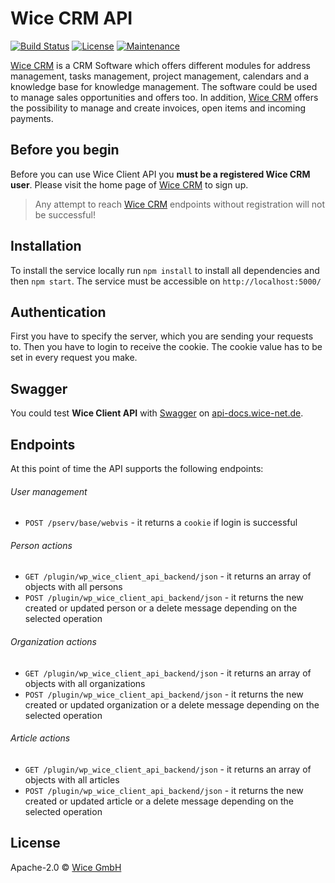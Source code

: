 # Wice CRM API

[![Build Status](https://travis-ci.com/shterion/wice-client-api.svg?token=H7APE9Z98wMSqKwH4sYc&branch=master)](https://travis-ci.com/shterion/wice-client-api) [![License](https://img.shields.io/badge/License-Apache%202.0-blue.svg)](https://opensource.org/licenses/Apache-2.0)
[![Maintenance](https://img.shields.io/badge/Maintained%3F-yes-green.svg)](https://GitHub.com/Naereen/StrapDown.js/graphs/commit-activity)

[Wice CRM](https://wice.de/) is a CRM Software which offers different modules for address management, tasks management, project management, calendars and a knowledge base for knowledge management. The software could be used to manage sales opportunities and offers too. In addition, [Wice CRM](https://wice.de/) offers the possibility to manage and create invoices, open items and incoming payments.

## Before you begin

Before you can use Wice Client API you **must be a registered Wice CRM user**. Please visit the home page of [Wice CRM](https://wice.de/register) to sign up.
> Any attempt to reach [Wice CRM](https://wice.de/) endpoints without registration will not be successful!

## Installation
To install the service locally run `npm install` to install all dependencies and then `npm start`. The service must be accessible on `http://localhost:5000/`

## Authentication

First you have to specify the server, which you are sending your requests to. Then you have to login to receive the cookie. The cookie value has to be set in every request you make.

## Swagger

You could test **Wice Client API** with [Swagger](https://swagger.io/) on [api-docs.wice-net.de](https://api-docs.wice-net.de/).

## Endpoints

At this point of time the API supports the following endpoints:

###### User management
- `​POST /pserv/base/webvis` - it returns a `cookie` if login is successful

###### Person actions
- `GET /plugin/wp_wice_client_api_backend/json` - it returns an array of objects with all persons
- `​POST /plugin/wp_wice_client_api_backend/json` - it returns the new created or updated person or a delete message depending on the selected operation

###### Organization actions
- `GET /plugin/wp_wice_client_api_backend/json` - it returns an array of objects with all organizations
- `​POST /plugin/wp_wice_client_api_backend/json` - it returns the new created or updated organization or a delete message depending on the selected operation

###### Article actions
- `GET /plugin/wp_wice_client_api_backend/json` - it returns an array of objects with all articles
- `​POST /plugin/wp_wice_client_api_backend/json` - it returns the new created or updated article or a delete message depending on the selected operation

## License

Apache-2.0 © [Wice GmbH](https://wice.de/)
